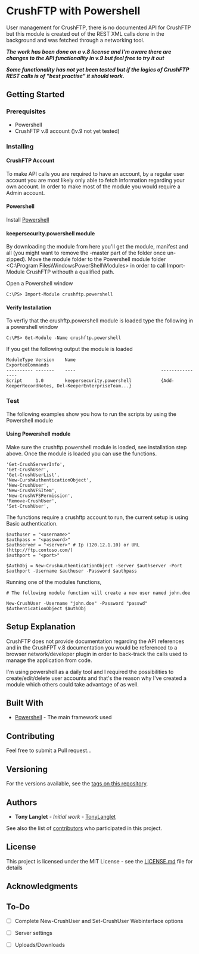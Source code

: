 # CrushFTP with Powershell

User management for CrushFTP, there is no documented API for CrushFTP but this module is created out of the REST XML calls done in the background and was fetched through a networking tool.

**_The work has been done on a v.8 license and I'm aware there are changes to the API functionality in v.9 but feel free to try it out_**

**_Some functionality has not yet been tested but if the logics of CrushFTP REST calls is of "best practise" it should work._** 

## Getting Started

### Prerequisites
* Powershell
* CrushFTP v.8 account ()v.9 not yet tested)

### Installing

#### CrushFTP Account
To make API calls you are required to have an account, by a regular user account you are most likely only able to fetch information regarding your own account. In order to make most of the module you would require a Admin account. 

#### Powershell
Install [Powershell](https://docs.microsoft.com/en-us/powershell/scripting/install/installing-windows-powershell?view=powershell-6)

#### keepersecurity.powershell module
By downloading the module from here you'll get the module, manifest and all (you might want to remove the -master part of the folder once un-zipped). Move the module folder to the Powershell module folder <C:\Program Files\WindowsPowerShell\Modules\> in order to call Import-Module CrushFTP withouth a qualified path.
  
Open a Powershell window
 ```
 C:\PS> Import-Module crushftp.powershell 
 ```

#### Verify Installation 

To verfiy that the crushftp.powershell module is loaded type the following in a powershell window
 ```
 C:\PS> Get-Module -Name crushftp.powershell
 ```
 If you get the following output the module is loaded
 ```
 ModuleType Version    Name                                ExportedCommands                                                       
 ---------- -------    ----                                ----------------                                                   
 Script     1.0        keepersecurity.powershell           {Add-KeeperRecordNotes, Del-KeeperEnterpriseTeam...} 
 ```  
### Test

The following examples show you how to run the scripts by using the Powershell module

#### Using Powershell module

Make sure the crushftp.powershell module is loaded, see installation step above. Once the module is loaded you can use the functions.
```
'Get-CrushServerInfo', 
'Get-CrushUser', 
'Get-CrushUserList',
'New-CurshAuthenticationObject',
'New-CrushUser',
'New-CrushVFSItem',
'New-CrushVFSPermission',
'Remove-CrushUser',
'Set-CrushUser',
```   
   
The functions require a crushftp account to run, the current setup is using Basic authentication.
``` 
$authuser = "<username>"
$authpass = "<password>"
$authserver = "<server>" # Ip (120.12.1.10) or URL (http://ftp.contoso.com/)
$authport = "<port>" 

$AuthObj = New-CrushAuthenticationObject -Server $authserver -Port $authport -Username $authuser -Password $authpass
``` 
Running one of the modules functions,
```
# The following module function will create a new user named john.doe  

New-CrushUser -Username "john.doe" -Password "passwd" $AuthenticationObject $AuthObj
``` 
## Setup Explanation

CrushFTP does not provide documentation regarding the API references and in the CrushFPT v.8 documentation you would be referenced to a browser network/developer plugin in order to back-track the calls used to manage the application from code.

I'm using powershell as a daily tool and I required the possibilities to create/edit/delete user accounts and that's the reason why I've created a module which others could take advantage of as well. 

## Built With

* [Powershell](https://docs.microsoft.com/en-us/powershell/scripting/getting-started/getting-started-with-windows-powershell?view=powershell-6) - The main framework used

## Contributing

Feel free to submit a Pull request...

## Versioning

For the versions available, see the [tags on this repository](https://github.com/tonylanglet/keepersecurity.powershell/tags). 

## Authors

* **Tony Langlet** - *Initial work* - [TonyLanglet](https://github.com/tonylanglet)

See also the list of [contributors](https://github.com/tonylanglet/keepersecurity.powershell/contributors) who participated in this project.

## License

This project is licensed under the MIT License - see the [LICENSE.md](LICENSE.md) file for details

## Acknowledgments


## To-Do
- [ ] Complete New-CrushUser and Set-CrushUser Webinterface options
- [ ] Server settings 
- [ ] Uploads/Downloads

